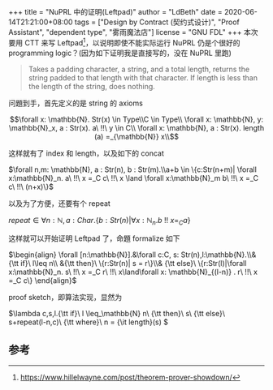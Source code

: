 +++
title = "NuPRL 中的证明(Leftpad)"
author = "LdBeth"
date = 2020-06-14T21:21:00+08:00
tags = ["Design by Contract (契约式设计)", "Proof Assistant", "dependent type", "雾雨魔法店"]
license = "GNU FDL"
+++
本次要用 CTT 来写 Leftpad[^1]，以说明即使不能实际运行 NuPRL 仍是个很好的 programming logic？(因为如下证明我是直接写的，没在 NuPRL 里跑)

 > 
 > Takes a padding character, a string, and a total length, returns the string padded to that length with that character. If length is less than the length of the string, does nothing.

问題到手，首先定义的是 string 的 axioms

$$\forall x: \mathbb{N}. Str(x) \in Type\\C \in Type\\ \forall x: \mathbb{N}, y: \mathbb{N}_x, a : Str(x). a\ !!\ y \in C\\ \forall x: \mathbb{N}, a : Str(x). length (a) =_{\mathbb{N}} x\\$$ 

这样就有了 index 和 length，以及如下的 concat

$\forall n,m: \mathbb{N}, a : Str(n), b : Str(m).\\a+b \in \{c:Str(n+m)| \forall x:\mathbb{N}_n. a\ !!\ x =_C c\ !!\ x \land \forall x:\mathbb{N}_m b\ !!\ x =_C c\ !!\ (n+x)\}$ 

以及为了方便，还要有个 repeat

$repeat \in \forall n : \mathbb{N}, a : Char. \{b:Str(n)|\forall x: \mathbb{N}_n.b\ !!\ x =_C a\}$ 

这样就可以开始证明 Leftpad 了，命題 formalize 如下

$\begin{align}  \forall [n:\mathbb{N}].&\forall c:C, s: Str(n),l:\mathbb{N}.\\&{\tt if}\ l\leq n\\ &{\tt then}\ \{r:Str(n)| s = r\}\\& {\tt else}\ \{r:Str(l)|\forall x:\mathbb{N}_n. s\ !!\ x =_C r\ !!\ x\land\forall x: \mathbb{N}_{(l-n)} . r\ !!\ x =_C c\} \end{align}$ 

proof sketch，即算法实现，显然为

$\lambda c,s,l.{\tt if}\ l \leq_\mathbb{N} n\ {\tt then}\ s\ {\tt else}\ s+repeat(l-n,c)\ {\tt where}\ n = {\it length}(s) $ 

## 参考

[^1]: https://www.hillelwayne.com/post/theorem-prover-showdown/
